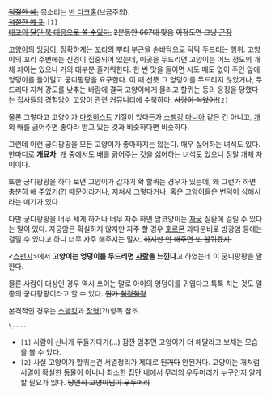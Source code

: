 <del>[적절한
예.](http://gall.dcinside.com/list.php?id=composition_dc&no=174003)</del> 목소리는
[반 다크홈](%EB%B0%98%20%EB%8B%A4%ED%81%AC%ED%99%88.md)(브금주의).  
<del>[적절한 예 2.](http://www.youtube.com/watch?v=h6a8T5Z5wkk)</del> `[1]`  
<del>[태고의 달인 북 대용으로 쓸 수있다.](http://tvple.com/133418)</del> <del>2분동안 667대
맞음</del> <del>이정도면 그냥 [곤장](%EA%B3%A4%EC%9E%A5.md)</del>  

[고양이](%EA%B3%A0%EC%96%91%EC%9D%B4.md)의
[엉덩이](%EC%97%89%EB%8D%A9%EC%9D%B4.md), 정확하게는
[꼬리](%EA%BC%AC%EB%A6%AC.md)의 뿌리 부근을 손바닥으로 탁탁 두드리는 행위. 고양이의 꼬리 주변에는 신경이 집중되어
있는데, 이곳을 두드리면 고양이는 어느 정도의 개체 차이는 있으나 거의 대부분 즐거워한다. 한 번 맛을 들이면 시도 때도 없이 주인 앞에
엉덩이를 들이밀고 궁디팡팡을 요구한다. 이 때 선뜻 그 엉덩이를 두드리지 않았거나, 두드리다 지쳐 강도를 낮추는 바람에 결국 고양이에게
물리고 할퀴는 등의 응징을 당했다는 집사들의 경험담이 고양이 관련 커뮤니티에 수북하다. <del>사랑이 식었어!</del>`[2]`

물론 그렇다고 고양이가 [마조히스트](%EB%A7%88%EC%A1%B0%ED%9E%88%EC%8A%A4%ED%8A%B8.md) 기질이
있다든가 [스팽킹](%EC%8A%A4%ED%8C%BD%ED%82%B9.md)
[마니아](%EB%A7%88%EB%8B%88%EC%95%84.md) 같은 건 아니고, [개](%EA%B0%9C.md)의 배를
긁어주면 좋아라 받고 있는 것과 비슷하다면 비슷하다.

그런데 이런 궁디팡팡을 모든 고양이가 좋아하지는 않는다. 매우 싫어하는 녀석도 있다. 한마디로 **개묘차**.
[개](%EA%B0%9C.md) 중에서도 배를 긁어주는 것을 싫어하는 녀석도 있으니 정말 개체 차이이다.

또한 궁디팡팡을 하다 보면 고양이가 갑자기 확 할퀴는 경우가 있는데, 왜 그런가 하면 충분히 해 주었기(?) 때문이라거나, 지쳐서
그렇다거나, 혹은 고양이들은 변덕이 심해서라는 얘기가 있다.

다만 궁디팡팡을 너무 세게 하거나 너무 자주 하면 암코양이는 [자궁](%EC%9E%90%EA%B6%81.md) 질환에 걸릴 수 있다는
말이 있다. 자궁암은 확실하지 않지만 자주 할 경우 [호르몬](%ED%98%B8%EB%A5%B4%EB%AA%AC.md) 과다분비로
방광염 등에는 걸릴 수 있다고 하니 너무 자주 해주지는 말자. <del>하지만 안 해주면 또 할퀴겠지.</del>

<[스펀지](%EC%8A%A4%ED%8E%80%EC%A7%80%28KBS%29.md)>에서 **고양이는 엉덩이를 두드리면
[사랑](%EC%82%AC%EB%9E%91.md)을 느낀다**고 하였는데 이 궁디팡팡을 말한다.

물론 사람이 대상인 경우 역시 쓰이는 말로 아이의 엉덩이를 귀엽다고 톡톡 치는 것도 일종의 궁디팡팡이라고 할 수 있다. <del>뭔가
[철컹철컹](%EC%B2%A0%EC%BB%B9%EC%B2%A0%EC%BB%B9.md)</del>

본격적인 경우는 [스팽킹](%EC%8A%A4%ED%8C%BD%ED%82%B9.md)과
[장형](%EC%9E%A5%ED%98%95.md)(?!)항목 참조.

`\----`

  * `[1]` 사람이 신나게 두들기다가(...) 잠깐 멈추면 고양이가 더 해달라고 보채는 모습을 볼 수 있다.
  * `[2]` 사실 고양이가 할퀴는건 서열정리가 제대로 <del>된거다</del> 안된거다. 고양이는 개처럼 서열이 확실한 동물이 아니나 최소한 집단 내에서 무리의 우두머리가 누구인지 알게 할 필요가 있다. <del>당연히 고양이님이 우두머리</del>

